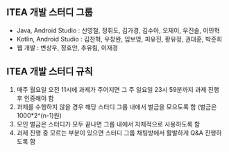 ## ITEA 개발 스터디 그룹
- Java, Android Studio : 신영철, 정휘도, 김가경, 김수아, 오재이, 우진솔, 이민혁
- Kotlin, Android Studio : 김찬혁, 우창완, 임보영, 피유진, 황유정, 권대훈, 박준희
- 웹 개발 : 변상우, 정효안, 추유림, 이재경



## ITEA 개발 스터디 규칙
1. 매주 월요일 오전 11시에 과제가 주어지면 그 주 일요일 23시 59분까지 과제 진행 후 인증해야 함
2. 과제를 수행하지 않을 경우 해당 스터디 그룹 내에서 벌금을 모으도록 함 (벌금은 1000*2^(n-1)원)
3. 모인 벌금은 스터디가 모두 끝나면 그룹 내에서 자체적으로 사용하도록 함
4. 과제 진행 중 모르는 부분이 있으면 스터디 그룹 채팅방에서 활발하게 Q&A 진행하도록 함
